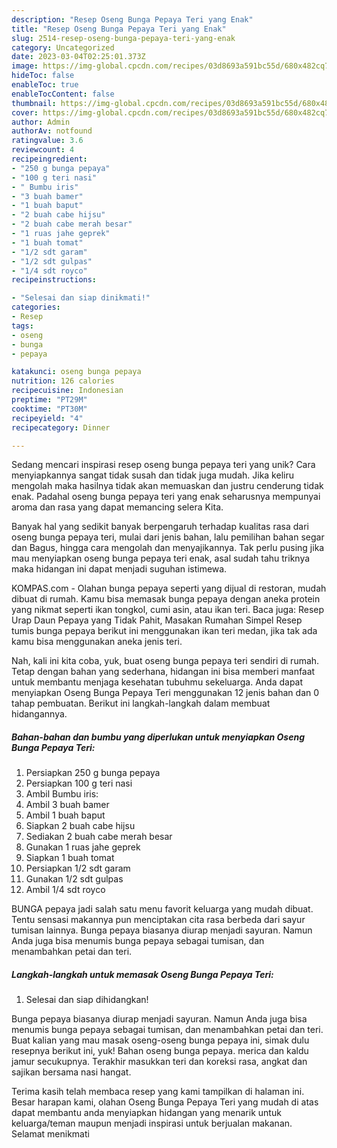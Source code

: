 ```yaml
---
description: "Resep Oseng Bunga Pepaya Teri yang Enak"
title: "Resep Oseng Bunga Pepaya Teri yang Enak"
slug: 2514-resep-oseng-bunga-pepaya-teri-yang-enak
category: Uncategorized
date: 2023-03-04T02:25:01.373Z
image: https://img-global.cpcdn.com/recipes/03d8693a591bc55d/680x482cq70/oseng-bunga-pepaya-teri-foto-resep-utama.jpg
hideToc: false
enableToc: true
enableTocContent: false
thumbnail: https://img-global.cpcdn.com/recipes/03d8693a591bc55d/680x482cq70/oseng-bunga-pepaya-teri-foto-resep-utama.jpg
cover: https://img-global.cpcdn.com/recipes/03d8693a591bc55d/680x482cq70/oseng-bunga-pepaya-teri-foto-resep-utama.jpg
author: Admin
authorAv: notfound
ratingvalue: 3.6
reviewcount: 4
recipeingredient:
- "250 g bunga pepaya"
- "100 g teri nasi"
- " Bumbu iris"
- "3 buah bamer"
- "1 buah baput"
- "2 buah cabe hijsu"
- "2 buah cabe merah besar"
- "1 ruas jahe geprek"
- "1 buah tomat"
- "1/2 sdt garam"
- "1/2 sdt gulpas"
- "1/4 sdt royco"
recipeinstructions:

- "Selesai dan siap dinikmati!"
categories:
- Resep
tags:
- oseng
- bunga
- pepaya

katakunci: oseng bunga pepaya 
nutrition: 126 calories
recipecuisine: Indonesian
preptime: "PT29M"
cooktime: "PT30M"
recipeyield: "4"
recipecategory: Dinner

---
```





Sedang mencari inspirasi resep oseng bunga pepaya teri yang unik? Cara menyiapkannya sangat tidak susah dan tidak juga mudah. Jika keliru mengolah maka hasilnya tidak akan memuaskan dan justru cenderung tidak enak. Padahal oseng bunga pepaya teri yang enak seharusnya mempunyai aroma dan rasa yang dapat memancing selera Kita.





Banyak hal yang sedikit banyak berpengaruh terhadap kualitas rasa dari oseng bunga pepaya teri, mulai dari jenis bahan, lalu pemilihan bahan segar dan Bagus, hingga cara mengolah dan menyajikannya. Tak perlu pusing jika mau menyiapkan oseng bunga pepaya teri enak,      asal sudah tahu triknya maka hidangan ini dapat menjadi suguhan istimewa.














KOMPAS.com - Olahan bunga pepaya seperti yang dijual di restoran, mudah dibuat di rumah. Kamu bisa memasak bunga pepaya dengan aneka protein yang nikmat seperti ikan tongkol, cumi asin, atau ikan teri. Baca juga: Resep Urap Daun Pepaya yang Tidak Pahit, Masakan Rumahan Simpel Resep tumis bunga pepaya berikut ini menggunakan ikan teri medan, jika tak ada kamu bisa menggunakan aneka jenis teri.






Nah, kali ini kita coba, yuk, buat oseng bunga pepaya teri sendiri di rumah. Tetap dengan bahan yang sederhana, hidangan ini bisa memberi manfaat untuk membantu menjaga kesehatan tubuhmu sekeluarga. Anda dapat menyiapkan Oseng Bunga Pepaya Teri menggunakan 12 jenis bahan dan 0 tahap pembuatan. Berikut ini langkah-langkah dalam membuat hidangannya.

<!--inarticleads1-->

##### Bahan-bahan dan bumbu yang diperlukan untuk menyiapkan Oseng Bunga Pepaya Teri:

1. Persiapkan 250 g bunga pepaya
1. Persiapkan 100 g teri nasi
1. Ambil  Bumbu iris:
1. Ambil 3 buah bamer
1. Ambil 1 buah baput
1. Siapkan 2 buah cabe hijsu
1. Sediakan 2 buah cabe merah besar
1. Gunakan 1 ruas jahe geprek
1. Siapkan 1 buah tomat
1. Persiapkan 1/2 sdt garam
1. Gunakan 1/2 sdt gulpas
1. Ambil 1/4 sdt royco


BUNGA pepaya jadi salah satu menu favorit keluarga yang mudah dibuat. Tentu sensasi makannya pun menciptakan cita rasa berbeda dari sayur tumisan lainnya. Bunga pepaya biasanya diurap menjadi sayuran. Namun Anda juga bisa menumis bunga pepaya sebagai tumisan, dan menambahkan petai dan teri. 

<!--inarticleads2-->

##### Langkah-langkah untuk memasak Oseng Bunga Pepaya Teri:


1. Selesai dan siap dihidangkan!

Bunga pepaya biasanya diurap menjadi sayuran. Namun Anda juga bisa menumis bunga pepaya sebagai tumisan, dan menambahkan petai dan teri. Buat kalian yang mau masak oseng-oseng bunga pepaya ini, simak dulu resepnya berikut ini, yuk! Bahan oseng bunga pepaya. merica dan kaldu jamur secukupnya. Terakhir masukkan teri dan koreksi rasa, angkat dan sajikan bersama nasi hangat. 

Terima kasih telah membaca resep yang kami tampilkan di halaman ini. Besar harapan kami, olahan Oseng Bunga Pepaya Teri yang mudah di atas dapat membantu anda menyiapkan hidangan yang menarik untuk keluarga/teman maupun menjadi inspirasi untuk berjualan makanan. Selamat menikmati
